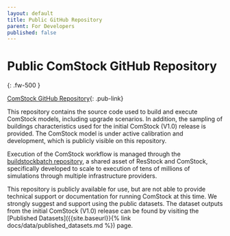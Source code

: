 ```yaml
---
layout: default
title: Public GitHub Repository
parent: For Developers
published: false
---
```


# Public ComStock GitHub Repository
{: .fw-500 }

[ComStock GitHub Repository](https://github.com/NREL/ComStock){: .pub-link}

This repository contains the source code used to build and execute ComStock models, including upgrade scenarios. In addition, the sampling of buildings characteristics used for the initial ComStock (V1.0) release is provided. The ComStock model is under active calibration and development, which is publicly visible on this repository.

Execution of the ComStock workflow is managed through the [buildstockbatch repository](https://github.com/NREL/buildstockbatch), a shared asset of ResStock and ComStock, specifically developed to scale to execution of tens of millions of simulations through multiple infrastructure providers.

This repository is publicly available for use, but are not able to provide technical support or documentation for running ComStock at this time. We strongly suggest and support using the public datasets. The dataset outputs from the initial ComStock (V1.0) release can be found by visiting the [Published Datasets]({{site.baseurl}}{% link docs/data/published_datasets.md %}) page.